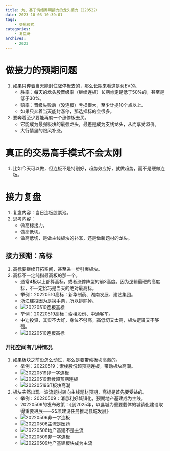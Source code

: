 ```yaml
---
title: 九、基于情绪周期接力的龙头接力（220522）
date: 2023-10-03 10:39:01
tags: 
    - 交易模式
categories: 
    - 复盘哥
archives: 
    - 2023
---
```

# 做接力的预期问题
1. 如果只奔着当天能封住涨停板去的，那么长期来看这是负EV的。
    - 胜率：每天的龙头股晋级率（继续连板）长期肯定是低于50%的，甚至是低于30%。
    - 赔率：晋级失败后（没连板）亏损很大，至少计提10个点以上。
    - 如果只奔着当天能封涨停，那选择标的会很多。
2. 要奔着至少要能再躺一个涨停板去买。
    - 它能成为最强板块的最强龙头，最差是成为支线龙头，从而享受溢价。
    - 大行情里的跟风补涨。
# 真正的交易高手模式不会太刚
1. 比如今天可以做，但连板不是特别好，趋势效应好，就做趋势，而不是硬做连板。

# 接力复盘
1. 复盘内容：当日连板股票池。
2. 思考内容：
    - 做高标接力。
    - 做高低切。
    - 做高低切，是做主线板块的补涨，还是做新题材的龙头。
## 接力预期：高标
1. 高标要继续开拓空间，甚至进一步引爆板块。
2. 高标不一定纯指最高板的那一个。
    - 通常4板以上都算高标，或者涨停阵型的前3高度。因为逻辑最硬的高度标，不一定恰巧是当天的绝对最高标。
    - 举例：20220510高标：新华制药、湖南发展、建艺集团。
    - 浙江建投因为是换手票，所以排除掉。
    - ![20220510连板高标](20220510连板高标.PNG)
    - 举例：20220519高标：索棱股份、中通客车。
    - 中迪投资，其实不大好，身位不够高，高低切又太高，板块逻辑又不够强。
    - ![20220510连板高标](20220510连板高标.PNG)
### 开拓空间有几种情况
1. 如果板块之前没怎么动过，那么是要带动板块高潮的。
    - 举例：20220519：索棱股份超预期连板，带动板块高潮。
    - ![20220519非一字连板](20220519非一字连板.PNG)
    - ![20220519索棱超预期连板](20220519索棱超预期连板.PNG)
    - ![20220519ST板块高潮](20220519ST板块高潮.PNG)
2. 板块突然出现一波流题材转向主线题材预期，高标是首先要受益的。
    - 举例：20220509：消息利好城镇化，预期地产基建成为主线。
    - 20220509的发布政策：《到2025年，以县城为重要载体的城镇化建设取得重要进展——25项建设任务推动县城发展》
    - ![20220506非一字连板](20220506非一字连板.PNG)
    - ![20220506主流是医药](20220506主流是医药.PNG)
    - ![20220506地产基建不是主流](20220506地产基建不是主流.PNG)
    - ![20220509非一字连板](20220509非一字连板.PNG)
    - ![20220509地产基建板块成为主流](20220509地产基建板块成为主流.PNG)

